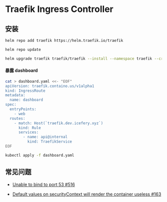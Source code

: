 # Traefik Ingress Controller

## 安装

```bash
helm repo add traefik https://helm.traefik.io/traefik

helm repo update

helm upgrade traefik traefik/traefik --install --namespace traefik --create-namespace --values values.yaml --version 10.24.0
```

#### 暴露 dashboard

```bash
cat > dashboard.yaml <<- "EOF"
apiVersion: traefik.containo.us/v1alpha1
kind: IngressRoute
metadata:
  name: dashboard
spec:
  entryPoints:
    - web
  routes:
    - match: Host(`traefik.dev.icefery.xyz`)
      kind: Rule
      services:
        - name: api@internal
          kind: TraefikService
EOF

kubectl apply -f dashboard.yaml
```

## 常见问题

- [Unable to bind to port 53 #516](https://github.com/traefik/traefik-helm-chart/issues/516)

- [Default values on securityContext will render the container useless #163](https://github.com/traefik/traefik-helm-chart/issues/163)
